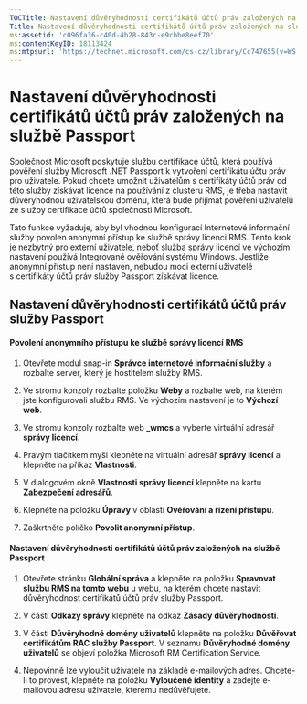 ```yaml
---
TOCTitle: Nastavení důvěryhodnosti certifikátů účtů práv založených na službě Passport
Title: Nastavení důvěryhodnosti certifikátů účtů práv založených na službě Passport
ms:assetid: 'c096fa36-c40d-4b28-843c-e9cbbe8eef70'
ms:contentKeyID: 18113424
ms:mtpsurl: 'https://technet.microsoft.com/cs-cz/library/Cc747655(v=WS.10)'
---
```


Nastavení důvěryhodnosti certifikátů účtů práv založených na službě Passport
============================================================================

Společnost Microsoft poskytuje službu certifikace účtů, která používá pověření služby Microsoft .NET Passport k vytvoření certifikátu účtu práv pro uživatele. Pokud chcete umožnit uživatelům s certifikáty účtů práv od této služby získávat licence na používání z clusteru RMS, je třeba nastavit důvěryhodnou uživatelskou doménu, která bude přijímat pověření uživatelů ze služby certifikace účtů společnosti Microsoft.

Tato funkce vyžaduje, aby byl vhodnou konfigurací Internetové informační služby povolen anonymní přístup ke službě správy licenci RMS. Tento krok je nezbytný pro externí uživatele, neboť služba správy licencí ve výchozím nastavení používá Integrované ověřování systému Windows. Jestliže anonymní přístup není nastaven, nebudou moci externí uživatelé s certifikáty účtů práv služby Passport získávat licence.

Nastavení důvěryhodnosti certifikátů účtů práv služby Passport
--------------------------------------------------------------

#### Povolení anonymního přístupu ke službě správy licencí RMS

1.  Otevřete modul snap-in **Správce internetové informační služby** a rozbalte server, který je hostitelem služby RMS.

2.  Ve stromu konzoly rozbalte položku **Weby** a rozbalte web, na kterém jste konfigurovali službu RMS. Ve výchozím nastavení je to **Výchozí web**.

3.  Ve stromu konzoly rozbalte web **\_wmcs** a vyberte virtuální adresář **správy licencí**.

4.  Pravým tlačítkem myši klepněte na virtuální adresář **správy licencí** a klepněte na příkaz **Vlastnosti**.

5.  V dialogovém okně **Vlastnosti správy licencí** klepněte na kartu **Zabezpečení adresářů**.

6.  Klepněte na položku **Úpravy** v oblasti **Ověřování a řízení přístupu**.

7.  Zaškrtněte políčko **Povolit anonymní přístup**.

#### Nastavení důvěryhodnosti certifikátů účtů práv založených na službě Passport

1.  Otevřete stránku **Globální správa** a klepněte na položku **Spravovat službu RMS na tomto webu** u webu, na kterém chcete nastavit důvěryhodnost certifikátů účtů práv služby Passport.

2.  V části **Odkazy správy** klepněte na odkaz **Zásady důvěryhodnosti**.

3.  V části **Důvěryhodné domény uživatelů** klepněte na položku **Důvěřovat certifikátům RAC služby Passport**. V seznamu **Důvěryhodné domény uživatelů** se objeví položka Microsoft RM Certification Service.

4.  Nepovinně lze vyloučit uživatele na základě e-mailových adres. Chcete-li to provést, klepněte na položku **Vyloučené identity** a zadejte e-mailovou adresu uživatele, kterému nedůvěřujete.
